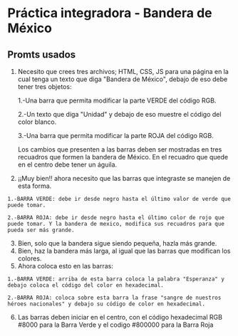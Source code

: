 # Práctica integradora - Bandera de México

## Promts usados

 1. Necesito que crees tres archivos; HTML, CSS, JS para una página en la cual tenga un texto que diga "Bandera de México", debajo de eso debe tener tres objetos:

	1.-Una barra que permita modificar la parte VERDE del código RGB.

	2.-Un texto que diga "Unidad" y debajo de eso muestre el código del color blanco.

	3.-Una barra que permita modificar la parte ROJA del código RGB.

	Los cambios que presenten a las barras deben ser mostradas en tres recuadros que formen la bandera de México. En el recuadro que quede en el centro debe tener un águila.
 2.  ¡¡Muy bien!! ahora necesito que las barras que integraste se manejen de esta forma.

	1.-BARRA VERDE: debe ir desde negro hasta el último valor de verde que puede tomar.

	2.-BARRA ROJA: debe ir desde negro hasta el último color de rojo que puede tomar. Y la bandera de mexico, modifica sus recuadros para que pueda ser más grande.
 3.  Bien, solo que la bandera sigue siendo pequeña, hazla más grande.
 4.  Bien, haz la bandera más larga, al igual que las barras que modifican los colores.
 5.  Ahora coloca esto en las barras:

	1.-BARRA VERDE: arriba de esta barra coloca la palabra "Esperanza" y debajo coloca el código del color en hexadecimal.

	2.-BARRA ROJA: coloca sobre esta barra la frase "sangre de nuestros héroes nacionales" y debajo su código de color en hexadecimal.
 6. Las barras deben iniciar en el centro, con el código hexadecimal RGB #8000 para la Barra Verde y el codigo #800000 para la Barra Roja
	
